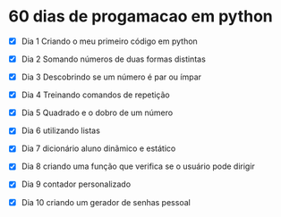 # 60 dias de progamacao em python
- [x] Dia 1 Criando o meu primeiro código em python
- [x] Dia 2 Somando números de duas formas distintas
- [x] Dia 3 Descobrindo se um número é par ou ímpar
- [x] Dia 4 Treinando comandos de repetição
- [x] Dia 5 Quadrado e o dobro de um número
- [x] Dia 6 utilizando listas
- [x] Dia 7 dicionário aluno dinãmico e estático
- [x] Dia 8 criando uma função que verifica se o usuário pode dirigir 
- [x] Dia 9 contador personalizado
- [x] Dia 10 criando um gerador de senhas pessoal





